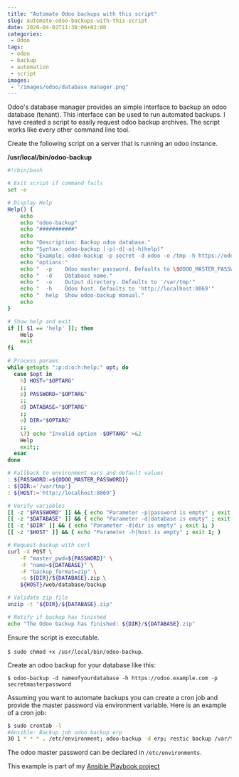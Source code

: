 ```yaml
---
title: "Automate Odoo backups with this script"
slug: automate-odoo-backups-with-this-script
date: 2020-04-02T11:38:06+02:00
categories:
 - Odoo
tags:
 - odoo
 - backup
 - automation
 - script
images:
 - "/images/odoo/database manager.png"
---
```


Odoo's database manager provides an simple interface to backup an odoo database (tenant). This interface can be used to run automated backups. I have created a script to easily request odoo backup archives. The script works like every other command line tool.
<!--more-->

Create the following script on a server that is running an odoo instance.

**/usr/local/bin/odoo-backup**

```bash
#!/bin/bash

# Exit script if command fails
set -e

# Display Help
Help() {
    echo
    echo "odoo-backup"
    echo "###########"
    echo
    echo "Description: Backup odoo database."
    echo "Syntax: odoo-backup [-p|-d|-o|-h|help]"
    echo "Example: odoo-backup -p secret -d odoo -o /tmp -h https://odoo.example.com"
    echo "options:"
    echo "  -p    Odoo master password. Defaults to \$ODOO_MASTER_PASSWORD env var."
    echo "  -d    Database name."
    echo "  -o    Output directory. Defaults to '/var/tmp'"
    echo "  -h    Odoo host. Defaults to 'http://localhost:8069'"
    echo "  help  Show odoo-backup manual."
    echo
}

# Show help and exit
if [[ $1 == 'help' ]]; then
    Help
    exit
fi

# Process params
while getopts ":p:d:o:h:help:" opt; do
  case $opt in
    h) HOST="$OPTARG"
    ;;
    p) PASSWORD="$OPTARG"
    ;;
    d) DATABASE="$OPTARG"
    ;;
    o) DIR="$OPTARG"
    ;;
    \?) echo "Invalid option -$OPTARG" >&2
    Help
    exit;;
  esac
done

# Fallback to environment vars and default values
: ${PASSWORD:=${ODOO_MASTER_PASSWORD}}
: ${DIR:='/var/tmp'}
: ${HOST:='http://localhost:8069'}

# Verify variables
[[ -z "$PASSWORD" ]] && { echo "Parameter -p|password is empty" ; exit 1; }
[[ -z "$DATABASE" ]] && { echo "Parameter -d|database is empty" ; exit 1; }
[[ -z "$DIR" ]] && { echo "Parameter -d|dir is empty" ; exit 1; }
[[ -z "$HOST" ]] && { echo "Parameter -h|host is empty" ; exit 1; }

# Request backup with curl
curl -X POST \
    -F "master_pwd=${PASSWORD}" \
    -F "name=${DATABASE}" \
    -F "backup_format=zip" \
    -o ${DIR}/${DATABASE}.zip \
    ${HOST}/web/database/backup

# Validate zip file
unzip -t "${DIR}/${DATABASE}.zip"

# Notify if backup has finished
echo "The Odoo backup has finished: ${DIR}/${DATABASE}.zip"

```

Ensure the script is executable.

`$ sudo chmod +x /usr/local/bin/odoo-backup`.

Create an odoo backup for your database like this:

`$ odoo-backup -d nameofyourdatabase -h https://odoo.example.com -p secretmasterpassword`

Assuming you want to automate backups you can create a cron job and provide the master password via environment variable. Here is an example of a cron job:

```bash
$ sudo crontab -l
#Ansible: Backup job odoo backup erp
30 1 * * * . /etc/environment; odoo-backup -d erp; restic backup /var/tmp/erp.zip --tag odoo --tag odoo01
```

The odoo master password can be declared in `/etc/environments`.

This example is part of my [Ansible Playbook project](https://github.com/Mint-System/Ansible-Playbooks)
